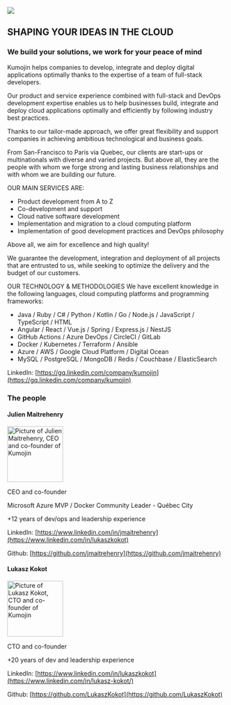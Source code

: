 ![](https://kumojin.com/wp-content/themes/kumojin/dist/images/logo-footer.svg)

## SHAPING YOUR IDEAS IN THE CLOUD

### We build your solutions, we work for your peace of mind

Kumojin helps companies to develop, integrate and deploy digital applications optimally thanks to the
expertise of a team of full-stack developers.

Our product and service experience combined with full-stack and DevOps development expertise enables us
to help businesses build, integrate and deploy cloud applications optimally and efficiently by following
industry best practices.

Thanks to our tailor-made approach, we offer great flexibility and support companies in achieving
ambitious technological and business goals.

From San-Francisco to Paris via Quebec, our clients are start-ups or multinationals with diverse and
varied projects. But above all, they are the people with whom we forge strong and lasting business
relationships and with whom we are building our future.

OUR MAIN SERVICES ARE:

- Product development from A to Z
- Co-development and support
- Cloud native software development
- Implementation and migration to a cloud computing platform
- Implementation of good development practices and DevOps philosophy

Above all, we aim for excellence and high quality!

We guarantee the development, integration and deployment of all projects that are entrusted to us,
while seeking to optimize the delivery and the budget of our customers.

OUR TECHNOLOGY & METHODOLOGIES
We have excellent knowledge in the following languages, cloud computing platforms and programming
frameworks:

- Java / Ruby / C# / Python / Kotlin / Go / Node.js / JavaScript / TypeScript / HTML
- Angular / React / Vue.js / Spring / Express.js / NestJS
- GitHub Actions / Azure DevOps / CircleCI / GitLab
- Docker / Kubernetes / Terraform / Ansible
- Azure / AWS / Google Cloud Platform / Digital Ocean
- MySQL / PostgreSQL / MongoDB / Redis / Couchbase / ElasticSearch

LinkedIn: [https://gq.linkedin.com/company/kumojin](https://gq.linkedin.com/company/kumojin)

### The people

#### Julien Maitrehenry

<img src="https://avatars.githubusercontent.com/u/593562?v=4" width="128" alt="Picture of Julien Maitrehenry, CEO and co-founder of Kumojin" />

CEO and co-founder

Microsoft Azure MVP / Docker Community Leader - Québec City

+12 years of dev/ops and leadership experience

LinkedIn: [https://www.linkedin.com/in/jmaitrehenry](https://www.linkedin.com/in/lukaszkokot)

Github: [https://github.com/jmaitrehenry](https://github.com/jmaitrehenry)

#### Lukasz Kokot

<img src="https://avatars.githubusercontent.com/u/16050894?v=4" width="128" alt="Picture of Lukasz Kokot, CTO and co-founder of Kumojin" />

CTO and co-founder

+20 years of dev and leadership experience

LinkedIn: [https://www.linkedin.com/in/lukaszkokot](https://www.linkedin.com/in/lukasz-kokot/)

Github: [https://github.com/LukaszKokot](https://github.com/LukaszKokot)
